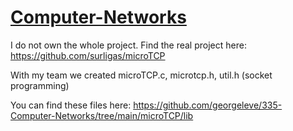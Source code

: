 # [Computer-Networks](https://www.csd.uoc.gr/CSD/index.jsp?content=courses_catalog&openmenu=demoAcc3&lang=en&course=21)

I do not own the whole project. Find the real project here: https://github.com/surligas/microTCP

With my team we created microTCP.c, microtcp.h, util.h (socket programming)

You can find these files here: https://github.com/georgeleve/335-Computer-Networks/tree/main/microTCP/lib  
